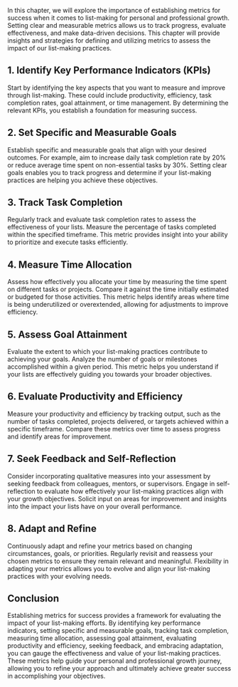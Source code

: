 
In this chapter, we will explore the importance of establishing metrics for success when it comes to list-making for personal and professional growth. Setting clear and measurable metrics allows us to track progress, evaluate effectiveness, and make data-driven decisions. This chapter will provide insights and strategies for defining and utilizing metrics to assess the impact of our list-making practices.

**1. Identify Key Performance Indicators (KPIs)**
-------------------------------------------------

Start by identifying the key aspects that you want to measure and improve through list-making. These could include productivity, efficiency, task completion rates, goal attainment, or time management. By determining the relevant KPIs, you establish a foundation for measuring success.

**2. Set Specific and Measurable Goals**
----------------------------------------

Establish specific and measurable goals that align with your desired outcomes. For example, aim to increase daily task completion rate by 20% or reduce average time spent on non-essential tasks by 30%. Setting clear goals enables you to track progress and determine if your list-making practices are helping you achieve these objectives.

**3. Track Task Completion**
----------------------------

Regularly track and evaluate task completion rates to assess the effectiveness of your lists. Measure the percentage of tasks completed within the specified timeframe. This metric provides insight into your ability to prioritize and execute tasks efficiently.

**4. Measure Time Allocation**
------------------------------

Assess how effectively you allocate your time by measuring the time spent on different tasks or projects. Compare it against the time initially estimated or budgeted for those activities. This metric helps identify areas where time is being underutilized or overextended, allowing for adjustments to improve efficiency.

**5. Assess Goal Attainment**
-----------------------------

Evaluate the extent to which your list-making practices contribute to achieving your goals. Analyze the number of goals or milestones accomplished within a given period. This metric helps you understand if your lists are effectively guiding you towards your broader objectives.

**6. Evaluate Productivity and Efficiency**
-------------------------------------------

Measure your productivity and efficiency by tracking output, such as the number of tasks completed, projects delivered, or targets achieved within a specific timeframe. Compare these metrics over time to assess progress and identify areas for improvement.

**7. Seek Feedback and Self-Reflection**
----------------------------------------

Consider incorporating qualitative measures into your assessment by seeking feedback from colleagues, mentors, or supervisors. Engage in self-reflection to evaluate how effectively your list-making practices align with your growth objectives. Solicit input on areas for improvement and insights into the impact your lists have on your overall performance.

**8. Adapt and Refine**
-----------------------

Continuously adapt and refine your metrics based on changing circumstances, goals, or priorities. Regularly revisit and reassess your chosen metrics to ensure they remain relevant and meaningful. Flexibility in adapting your metrics allows you to evolve and align your list-making practices with your evolving needs.

**Conclusion**
--------------

Establishing metrics for success provides a framework for evaluating the impact of your list-making efforts. By identifying key performance indicators, setting specific and measurable goals, tracking task completion, measuring time allocation, assessing goal attainment, evaluating productivity and efficiency, seeking feedback, and embracing adaptation, you can gauge the effectiveness and value of your list-making practices. These metrics help guide your personal and professional growth journey, allowing you to refine your approach and ultimately achieve greater success in accomplishing your objectives.

